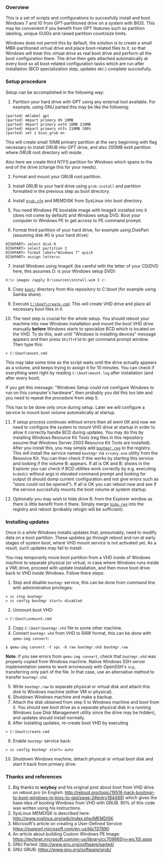 ### Overview

This is a set of scripts and configurations to succesfully install and boot
Windows 7 and 10 from GPT-partitioned drive on a system with BIOS.
This may be convenient if you benefit from GPT features such as partition
labeling, unique GUIDs and raised partition count/size limits.

Windows does not permit this by default, the solution is to create a small
MBR-partitioned virtual drive and place boot-related files to it, so that
Windows will treat this virtual drive as real boot drive and perform all the
boot configuration there. The drive then gets attached automatically at every
boot so all boot-related configuration tasks which are run after installation
(BCD specialization step, updates etc.) complete succesfully.


### Setup procedure

Setup can be accomplished in the following way:

1. Partition your hard drive with GPT using any external tool available. For
  example, using GNU parted this may be like the following:
  ```
  (parted) mklabel gpt
  (parted) mkpart primary 0% 10MB
  (parted) mkpart primary ext4 10MB 210MB
  (parted) mkpart primary ntfs 210MB 100%
  (parted) set 1 bios_grub on
  ```
  This will create small 10MB primary partition at the very beginning with flag
  necessary to install GRUB into GPT drive, and also 200MB ext4 partition
  where GRUB root directory will reside.

  Also here we create third NTFS partition for Windows which spans to the end
  of the drive (change this for your needs).

2. Format and mount your GRUB root partition.

3. Install GRUB to your hard drive using `grub-install` and partition formatted
  in the previous step as boot directory.

4. Install [`grub.cfg`](grub.cfg) and MEMDISK from SysLinux into boot directory.

5. You need Windows PE bootable image with ImageX installed into it (does not
  come by default) and Windows setup DVD. Boot your computer to Windows PE to
  get access to PE command prompt.

6. Format third partition of your hard drive, for example using DiskPart
  (assuming disk #0 is your hard drive):
  ```
  DISKPART> select disk 0
  DISKPART> select partition 3
  DISKPART> format label="Windows 7" quick
  DISKPART> assign letter=c
  ```

7. Install Windows using ImageX (be careful with the letter of your CD/DVD
  here, this assumes D: is your Windows setup DVD):
  ```
  X:\> imagex /apply D:\sources\install.wim 1 c:
  ```

8. Copy [`boot/`](boot/) directory from this repository to C:\boot (for example
  using Samba share).

9. Execute [`C:\boot\create.cmd`](boot/create.cmd). This will create VHD drive
  and place all necessary boot files in it.

10. The next step is crucial for the whole setup. You should reboot your
  machine into new Windows installation and mount the boot VHD drive manually
  **before** Windows starts to specialize BCD which is located on the VHD.
  To do this, wait until "Windows is installing devices" message appears and
  then press `Shift+F10` to get command prompt window. Then type this:
  ```
  > C:\boot\mount.cmd
  ```
  This may take some time as the script waits until the drive actually appears
  as a volume, and keeps trying to assign it for 10 minutes. You can check
  if everything went right by reading `C:\boot\mount.log` after installation
  (and after every boot).

  If you get this message: "Windows Setup could not configure Windows to run
  on this computer's hardware", then probably you did this too late and you
  need to repeat the procedure from step 5.

  This has to be done only once during setup. Later we will configure a service
  to mount boot volume automatically at startup.

11. If setup process continues without errors then all went OK and now we need
  to configure the system to mount VHD drive at startup in order to allow it
  correctly handle BCD during updates. You may do this by installing Windows
  Resource Kit Tools (reg files in this repository assume that Windows Server
  2003 Resource Kit Tools are installed). After you install this, you may simply
  add [`bootmgr.reg`](boot/bootmgr.reg) to the registry. This will install the
  service named `bootmgr` via `srvany.exe` utility from the Resource Kit. You
  can then check if this works by starting this service and looking if the
  volume B: appears. If all is OK and B: shows in the Explorer you can check
  if BCD utilities work correctly by e.g. executing `bcdedit` without args in
  elevated command prompt and looking for output (it should dump current
  configuration and not give errors such as "store could not be opened"). If
  all is OK you can reboot now and see if the service succesfully mounts the
  boot volume at system startup.

12. Optionally you may wish to hide drive B: from the Explorer window as there
  is little benefit from it there. Simply merge [`hide.reg`](boot/hide.reg)
  into the registry and reboot (probably relogin will be sufficient).


### Installing updates

Once in a while Windows installs updates that, presumably, need to modlfy data
on a boot partition. These updates go through reboot and run at early stages of
system boot, where VHD mount service is not activated yet. As a result, such
updates may fail to install.

You may temporarily move boot partition from a VHD inside of Windows machine to
separate physical (or virtual, in case where Windows runs inside a VM) drive,
proceed with update installation, and then move boot drive back to VHD inside
Windows. Follow there steps:

1. Stop and disable `bootmgr` service, this can be done from command line with
   administrative privileges:
  ```
  > sc stop bootmgr
  > sc config bootmgr start= disabled
  ```
2. Unmount boot VHD:
  ```
  > C:\boot\unmount.cmd
  ```
3. Copy `C:\boot\bootmgr.vhd` file to some other machine.
4. Convert `bootmgr.vhd` from VHD to RAW format, this can be done with
   `qemu-img convert`:
  ```
  $ qemu-img convert -f vpc -O raw bootmgr.vhd bootmgr.raw
  ```
  **Note**: if you see errors from `qemu-img convert`, check that
  `bootmgr.vhd` was properly copied from Windows machine. Native Windows SSH
  server implementation seems to work erroneously with OpenSSH's `scp`,
  transferring only part of the file. In that case, use an alternative method
  to transfer `bootmgr.vhd`.

5. Write `bootmgr.raw` to separate physical or virtual disk and attach this
   disk to Windows machine (either VM or physical).
6. Shutdown Windows machine and make a backup.
7. Attach the disk obtained from step 5 to Windows machine and boot from it.
   You should see boot drive as a separate physical disk in a running Windows
   (use Disk Management utility since the drive may be hidden), and updates
   should install normally.
8. After installing updates, re-create boot VHD by executing
  ```
  > C:\boot\create.cmd
  ```
9. Enable `bootmgr` service back:
  ```
  > sc config bootmgr start= auto
  ```
10. Shutdown Windows machine, detach physical or virtual boot disk and start it
    back from primary drive.


### Thanks and references

1. Big thanks to **wzyboy** and his original post about boot from VHD drive
  on reboot.pro (in English: http://reboot.pro/topic/19516-hack-bootmgr-to-boot-windows-in-bios-to-gpt/page-2#entry184489)
  which gives the base idea of booting Windows from VHD with GRUB.
  90% of this code was written using his instructions.
2. SysLinux MEMDISK is described here: http://www.syslinux.org/wiki/index.php/MEMDISK
3. Microsoft's article on creating a User-Defined Service:
  https://support.microsoft.com/en-us/kb/137890
4. An article about building Custom Windows PE Image:
  https://technet.microsoft.com/en-us/library/cc709665(v=ws.10).aspx
5. GNU Parted: http://www.gnu.org/software/parted/
6. GNU GRUB: https://www.gnu.org/software/grub/

